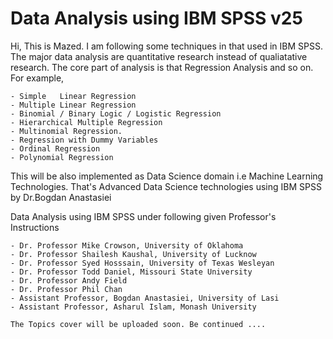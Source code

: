 # Data Analysis using IBM SPSS v25

Hi, This is Mazed. I am following some techniques in that used in IBM SPSS.
The major data analysis are quantitative research instead of qualiatative research.
The core part of analysis is that Regression Analysis and so on. For example,

    - Simple   Linear Regression
    - Multiple Linear Regression
    - Binomial / Binary Logic / Logistic Regression
    - Hierarchical Multiple Regression
    - Multinomial Regression.
    - Regression with Dummy Variables
    - Ordinal Regression
    - Polynomial Regression

This will be also implemented as Data Science domain i.e Machine Learning Technologies. 
That's Advanced Data Science technologies using IBM SPSS by Dr.Bogdan Anastasiei


Data Analysis using IBM SPSS under following given Professor's Instructions

	- Dr. Professor Mike Crowson, University of Oklahoma
	- Dr. Professor Shailesh Kaushal, University of Lucknow
	- Dr. Professor Syed Hosssain, University of Texas Wesleyan 
	- Dr. Professor Todd Daniel, Missouri State University
	- Dr. Professor Andy Field
	- Dr. Professor Phil Chan
	- Assistant Professor, Bogdan Anastasiei, University of Lasi
	- Assistant Professor, Asharul Islam, Monash University	

	The Topics cover will be uploaded soon. Be continued ....